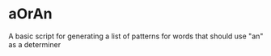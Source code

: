 # aOrAn
A basic script for generating a list of patterns for words that should use "an" as a determiner
